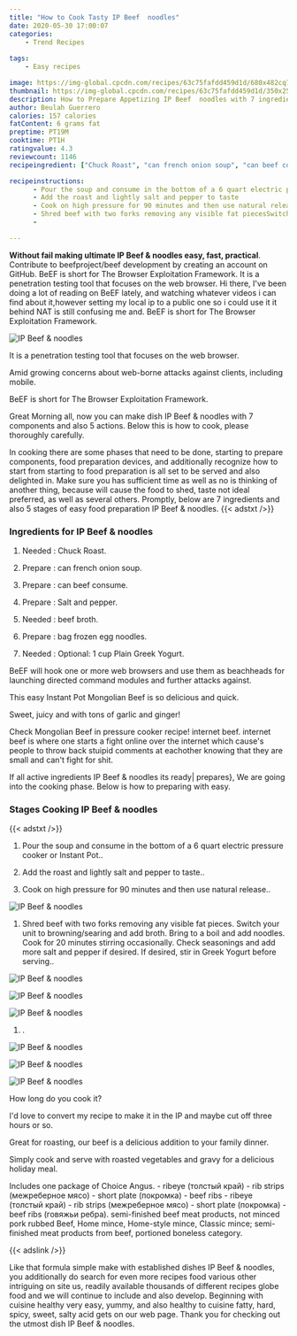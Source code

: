 ```yaml
---
title: "How to Cook Tasty IP Beef  noodles"
date: 2020-05-30 17:00:07
categories:
    - Trend Recipes
    
tags:
    - Easy recipes

image: https://img-global.cpcdn.com/recipes/63c75fafdd459d1d/680x482cq70/ip-beef-noodles-recipe-main-photo.jpg
thumbnail: https://img-global.cpcdn.com/recipes/63c75fafdd459d1d/350x250cq70/ip-beef-noodles-recipe-main-photo.jpg
description: How to Prepare Appetizing IP Beef  noodles with 7 ingredients and 5 stages of easy cooking.
author: Beulah Guerrero
calories: 157 calories
fatContent: 6 grams fat
preptime: PT19M
cooktime: PT1H
ratingvalue: 4.3
reviewcount: 1146
recipeingredient: ["Chuck Roast", "can french onion soup", "can beef consume", "Salt and pepper", "beef broth", "bag frozen egg noodles", "Optional 1 cup Plain Greek Yogurt"]

recipeinstructions: 
      - Pour the soup and consume in the bottom of a 6 quart electric pressure cooker or Instant Pot 
      - Add the roast and lightly salt and pepper to taste 
      - Cook on high pressure for 90 minutes and then use natural release 
      - Shred beef with two forks removing any visible fat piecesSwitch your unit to browningsearing and add brothBring to a boil and add noodlesCook for 20 minutes stirring occasionallyCheck seasonings and add more salt and pepper if desiredIf desired stir in Greek Yogurt before serving 
      - 

---
```




**Without fail making ultimate IP Beef &amp; noodles easy, fast, practical**. Contribute to beefproject/beef development by creating an account on GitHub. BeEF is short for The Browser Exploitation Framework. It is a penetration testing tool that focuses on the web browser. Hi there, I&#39;ve been doing a lot of reading on BeEF lately, and watching whatever videos i can find about it,however setting my local ip to a public one so i could use it it behind NAT is still confusing me and. BeEF is short for The Browser Exploitation Framework.


![IP Beef &amp; noodles](https://img-global.cpcdn.com/recipes/63c75fafdd459d1d/680x482cq70/ip-beef-noodles-recipe-main-photo.jpg "IP Beef &amp; noodles")



It is a penetration testing tool that focuses on the web browser.

Amid growing concerns about web-borne attacks against clients, including mobile.

BeEF is short for The Browser Exploitation Framework.


Great Morning all, now you can make dish IP Beef &amp; noodles with 7 components and also 5 actions. Below this is how to cook, please thoroughly carefully.

In cooking there are some phases that need to be done, starting to prepare components, food preparation devices, and additionally recognize how to start from starting to food preparation is all set to be served and also delighted in. Make sure you has sufficient time as well as no is thinking of another thing, because will cause the food to shed, taste not ideal preferred, as well as several others. Promptly, below are 7 ingredients and also 5 stages of easy food preparation IP Beef &amp; noodles.
{{< adstxt />}}

### Ingredients for IP Beef &amp; noodles


1. Needed  : Chuck Roast.

1. Prepare  : can french onion soup.

1. Prepare  : can beef consume.

1. Prepare  : Salt and pepper.

1. Needed  : beef broth.

1. Prepare  : bag frozen egg noodles.

1. Needed  : Optional: 1 cup Plain Greek Yogurt.


BeEF will hook one or more web browsers and use them as beachheads for launching directed command modules and further attacks against.

This easy Instant Pot Mongolian Beef is so delicious and quick.

Sweet, juicy and with tons of garlic and ginger!

Check Mongolian Beef in pressure cooker recipe! internet beef. internet beef is where one starts a fight online over the internet which cause&#39;s people to throw back stuipid comments at eachother knowing that they are small and can&#39;t fight for shit.


If all active ingredients IP Beef &amp; noodles its ready| prepares}, We are going into the cooking phase. Below is how to preparing with easy.

### Stages Cooking IP Beef &amp; noodles

{{< adstxt />}}


1. Pour the soup and consume in the bottom of a 6 quart electric pressure cooker or Instant Pot..



1. Add the roast and lightly salt and pepper to taste..



1. Cook on high pressure for 90 minutes and then use natural release..



![IP Beef &amp; noodles](https://img-global.cpcdn.com/steps/5ee98d5208239c10/160x128cq70/ip-beef-noodles-recipe-step-3-photo.jpg" "IP Beef &amp; noodles")



1. Shred beef with two forks removing any visible fat pieces.
Switch your unit to browning/searing and add broth.
Bring to a boil and add noodles.
Cook for 20 minutes stirring occasionally.
Check seasonings and add more salt and pepper if desired.
If desired, stir in Greek Yogurt before serving..



![IP Beef &amp; noodles](https://img-global.cpcdn.com/steps/60dbbbd0882f0b49/160x128cq70/ip-beef-noodles-recipe-step-4-photo.jpg" "IP Beef &amp; noodles")

![IP Beef &amp; noodles](https://img-global.cpcdn.com/steps/53e6cae00f3f9bec/160x128cq70/ip-beef-noodles-recipe-step-4-photo.jpg" "IP Beef &amp; noodles")

![IP Beef &amp; noodles](https://img-global.cpcdn.com/steps/305ab4ce55abc167/160x128cq70/ip-beef-noodles-recipe-step-4-photo.jpg" "IP Beef &amp; noodles")



1. .



![IP Beef &amp; noodles](https://img-global.cpcdn.com/steps/0a624e85e18c18ee/160x128cq70/ip-beef-noodles-recipe-step-5-photo.jpg" "IP Beef &amp; noodles")

![IP Beef &amp; noodles](https://img-global.cpcdn.com/steps/821701ab4a048306/160x128cq70/ip-beef-noodles-recipe-step-5-photo.jpg" "IP Beef &amp; noodles")

![IP Beef &amp; noodles](https://img-global.cpcdn.com/steps/11e9bacbfbaad8cf/160x128cq70/ip-beef-noodles-recipe-step-5-photo.jpg" "IP Beef &amp; noodles")




How long do you cook it?

I&#39;d love to convert my recipe to make it in the IP and maybe cut off three hours or so.

Great for roasting, our beef is a delicious addition to your family dinner.

Simply cook and serve with roasted vegetables and gravy for a delicious holiday meal.

Includes one package of Choice Angus. - ribeye (толстый край) - rib strips (межреберное мясо) - short plate (покромка) - beef ribs - ribeye (толстый край) - rib strips (межреберное мясо) - short plate (покромка) - beef ribs (говяжьи ребра). semi-finished beef meat products, not minced pork rubbed Beef, Home mince, Home-style mince, Classic mince; semi-finished meat products from beef, portioned boneless category.


{{< adslink />}}

Like that formula simple make with established dishes IP Beef &amp; noodles, you additionally do search for even more recipes food various other intriguing on site us, readily available thousands of different recipes globe food and we will continue to include and also develop. Beginning with cuisine healthy very easy, yummy, and also healthy to cuisine fatty, hard, spicy, sweet, salty acid gets on our web page. Thank you for checking out the utmost dish IP Beef &amp; noodles.
